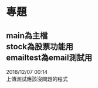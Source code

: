 # 專題
main為主檔      
stock為股票功能用      
emailtest為email測試用
-------
2018/12/07   00:14      
上傳測試應該沒問題的程式
